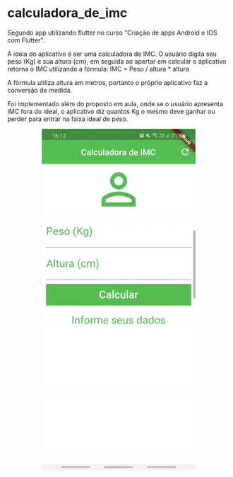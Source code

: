 # calculadora_de_imc
 
Segundo app utilizando flutter no curso "Criação de apps Android e IOS com Flutter".

A ideia do aplicativo é ser uma calculadora de IMC. O usuário digita seu peso (Kg) e sua altura (cm), em seguida ao apertar em calcular o aplicativo retorna o IMC utilizando a fórmula:
IMC = Peso / altura * altura

A fórmula utiliza altura em metros, portanto o próprio aplicativo faz a conversão de medida.

Foi implementado além do proposto em aula, onde se o usuário apresenta IMC fora do ideal, o aplicativo diz quantos Kg o mesmo deve ganhar ou perder para entrar na faixa ideal de peso.
<p align ="center">
<img src="/images/app_em_uso.gif">
</p>
